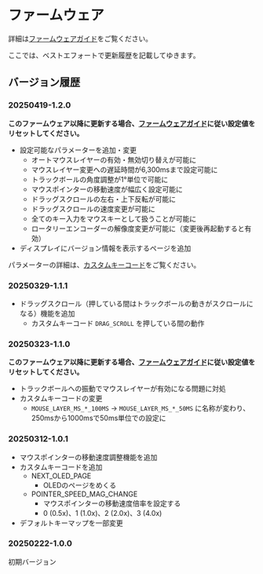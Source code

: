 # ファームウェア

詳細は[ファームウェアガイド](../docs/firmware_guide.md)をご覧ください。

ここでは、ベストエフォートで更新履歴を記載してゆきます。

## バージョン履歴

### 20250419-1.2.0

**このファームウェア以降に更新する場合、[ファームウェアガイド](../docs/firmware_guide.md)に従い設定値をリセットしてください。**

- 設定可能なパラメーターを追加・変更
    - オートマウスレイヤーの有効・無効切り替えが可能に
    - マウスレイヤー変更への遅延時間が6,300msまで設定可能に
    - トラックボールの角度調整が1°単位で可能に
    - マウスポインターの移動速度が幅広く設定可能に
    - ドラッグスクロールの左右・上下反転が可能に
    - ドラッグスクロールの速度変更が可能に
    - 全てのキー入力をマウスキーとして扱うことが可能に
    - ロータリーエンコーダーの解像度変更が可能に（変更後再起動すると有効）
- ディスプレイにバージョン情報を表示するページを追加

パラメーターの詳細は、[カスタムキーコード](./custom_keycodes.md)をご覧ください。

### 20250329-1.1.1

- ドラッグスクロール（押している間はトラックボールの動きがスクロールになる）機能を追加
    - カスタムキーコード `DRAG_SCROLL` を押している間の動作

### 20250323-1.1.0

**このファームウェア以降に更新する場合、[ファームウェアガイド](../docs/firmware_guide.md)に従い設定値をリセットしてください。**

- トラックボールへの振動でマウスレイヤーが有効になる問題に対処
- カスタムキーコードの変更
    - `MOUSE_LAYER_MS_*_100MS` -> `MOUSE_LAYER_MS_*_50MS` に名称が変わり、250msから1000msで50ms単位での設定に

### 20250312-1.0.1

- マウスポインターの移動速度調整機能を追加
- カスタムキーコードを追加
    - NEXT_OLED_PAGE
        - OLEDのページをめくる
    - POINTER_SPEED_MAG_CHANGE
        - マウスポインターの移動速度倍率を設定する
        - 0 (0.5x)、1 (1.0x)、2 (2.0x)、3 (4.0x)
- デフォルトキーマップを一部変更

### 20250222-1.0.0

初期バージョン
